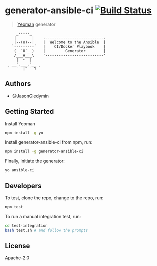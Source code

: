 # generator-ansible-ci [![Build Status](https://secure.travis-ci.org/Amuxbit/generator-ansible-template.png?branch=master)](https://travis-ci.org/Amuxbit/generator-ansible-ci)

> [Yeoman](http://yeoman.io) generator

```
     _-----_
    |       |    .--------------------------.
    |--(o)--|    |  Welcome to the Ansible  |
   `---------´   |    CI/Docker Playbook    |
    ( _´U`_ )    |         Generator        |
    /___A___\    '--------------------------'
     |  ~  |     
   __'.___.'__   
 ´   `  |° ´ Y ` 
```


## Authors

- @JasonGiedymin


## Getting Started

Install Yeoman

```bash
npm install -g yo
```

Install generator-ansible-ci from npm, run:

```bash
npm install -g generator-ansible-ci
```

Finally, initiate the generator:

```bash
yo ansible-ci
```


## Developers

To test, clone the repo, change to the repo, run:

```bash
npm test
```

To run a manual integration test, run:

```bash
cd test-integration
bash test.sh # and follow the prompts
```

## License

Apache-2.0
